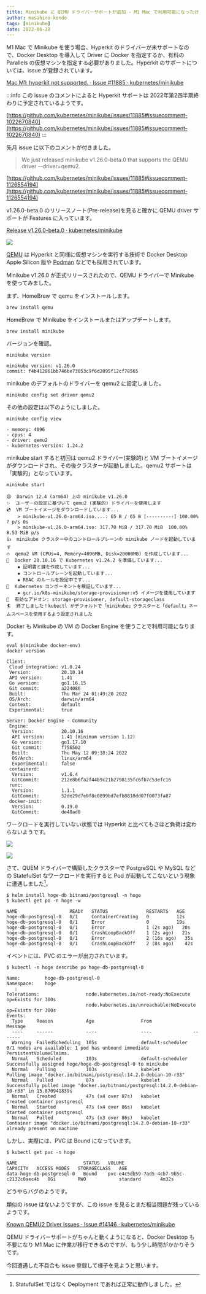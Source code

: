 ```yaml
---
title: Minikube に QEMU ドライバーサポートが追加 - M1 Mac で利用可能になったけど...
author: masahiro-kondo
tags: [minikube]
date: 2022-06-28
---
```


M1 Mac で Minikube を使う場合、Hyperkit のドライバーが未サポートなので、Docker Desktop を導入して Driver に Docker を指定するか、有料の Parallels の仮想マシンを指定する必要がありました。Hyperkit のサポートについては、issue が登録されています。

[Mac M1: hyperkit not supported. · Issue #11885 · kubernetes/minikube](https://github.com/kubernetes/minikube/issues/11885)

:::info
この issue のコメントによると Hyperkit サポートは 2022年第2四半期終わりに予定されているようです。

[https://github.com/kubernetes/minikube/issues/11885#issuecomment-1022670840](https://github.com/kubernetes/minikube/issues/11885#issuecomment-1022670840)
:::

先月 issue に以下のコメントが付きました。

> We just released minikube v1.26.0-beta.0 that supports the QEMU driver --driver=qemu2.

[https://github.com/kubernetes/minikube/issues/11885#issuecomment-1126554194](https://github.com/kubernetes/minikube/issues/11885#issuecomment-1126554194)

v1.26.0-beta.0 のリリースノート(Pre-release)を見ると確かに QEMU driver サポートが Features に入っています。

[Release v1.26.0-beta.0 · kubernetes/minikube](https://github.com/kubernetes/minikube/releases/tag/v1.26.0-beta.0)

![](https://i.gyazo.com/4273b4fc5a0e38c38f8bcbb9bdb1f9ab.png)

[QEMU](https://www.qemu.org/) は Hyperkit と同様に仮想マシンを実行する技術で Docker Desktop Apple Silicon 版や [Podman](/blogs/2022/02/23/podman-machine/) などでも採用されています。

Minikube v1.26.0 が正式リリースされたので、QEMU ドライバーで Minikube を使ってみました。

まず、HomeBrew で qemu をインストールします。

```shell
brew install qemu
```

HomeBrew で Minikube をインストールまたはアップデートします。

```shell
brew install minikube
```

バージョンを確認。

```shell
minikube version
```
```
minikube version: v1.26.0
commit: f4b412861bb746be73053c9f6d2895f12cf78565
```

minikube のデフォルトのドライバーを qemu2 に設定しました。

```shell
minikube config set driver qemu2
```

その他の設定は以下のようにしました。

```shell
minikube config view
```
```
- memory: 4096
- cpus: 4
- driver: qemu2
- kubernetes-version: 1.24.2
```

minikube start すると初回は qemu2 ドライバー(実験的)と VM ブートイメージがダウンロードされ、その後クラスターが起動しました。qemu2 サポートは「実験的」となっています。

```shell
minikube start
```
```
😄  Darwin 12.4 (arm64) 上の minikube v1.26.0
✨  ユーザーの設定に基づいて qemu2 (実験的) ドライバーを使用します
💿  VM ブートイメージをダウンロードしています...
    > minikube-v1.26.0-arm64.iso....: 65 B / 65 B [----------] 100.00% ? p/s 0s
    > minikube-v1.26.0-arm64.iso: 317.70 MiB / 317.70 MiB  100.00% 8.53 MiB p/s
👍  minikube クラスター中のコントロールプレーンの minikube ノードを起動しています
🔥  qemu2 VM (CPUs=4, Memory=4096MB, Disk=20000MB) を作成しています...
🐳  Docker 20.10.16 で Kubernetes v1.24.2 を準備しています...
    ▪ 証明書と鍵を作成しています...
    ▪ コントロールプレーンを起動しています...
    ▪ RBAC のルールを設定中です...
🔎  Kubernetes コンポーネントを検証しています...
    ▪ gcr.io/k8s-minikube/storage-provisioner:v5 イメージを使用しています
🌟  有効なアドオン: storage-provisioner, default-storageclass
🏄  終了しました！kubectl がデフォルトで「minikube」クラスターと「default」ネームスペースを使用するよう設定されました
```

Docker も Minikube の VM の Docker Engine を使うことで利用可能になります。

```shell
eval $(minikube docker-env)
docker version
```
```
Client:
 Cloud integration: v1.0.24
 Version:           20.10.14
 API version:       1.41
 Go version:        go1.16.15
 Git commit:        a224086
 Built:             Thu Mar 24 01:49:20 2022
 OS/Arch:           darwin/arm64
 Context:           default
 Experimental:      true

Server: Docker Engine - Community
 Engine:
  Version:          20.10.16
  API version:      1.41 (minimum version 1.12)
  Go version:       go1.17.10
  Git commit:       f756502
  Built:            Thu May 12 09:18:24 2022
  OS/Arch:          linux/arm64
  Experimental:     false
 containerd:
  Version:          v1.6.4
  GitCommit:        212e8b6fa2f44b9c21b2798135fc6fb7c53efc16
 runc:
  Version:          1.1.1
  GitCommit:        52de29d7e0f8c0899bd7efb8810dd07f0073fa87
 docker-init:
  Version:          0.19.0
  GitCommit:        de40ad0
```

ワークロードを実行していない状態では Hyperkit と比べてもさほど負荷は変わらないようです。

![](https://i.gyazo.com/87bba3d8d451ea6a444e730ffead91cb.png)

![](https://i.gyazo.com/4fe0279fdeab3f7b023464bcbea3950d.png)

さて、QUEM ドライバーで構築したクラスターで PostgreSQL や MySQL などの StatefulSet なワークロードを実行すると Pod が起動してこないという現象に遭遇しました[^1]。

[^1]: StatufulSet ではなく Deployment であれば正常に動作しました。

```shell
$ helm install hoge-db bitnami/postgresql -n hoge
$ kubectl get po -n hoge -w
```
```
NAME                   READY   STATUS              RESTARTS   AGE
hoge-db-postgresql-0   0/1     ContainerCreating   0          12s
hoge-db-postgresql-0   0/1     Error               0          19s
hoge-db-postgresql-0   0/1     Error               1 (2s ago)   20s
hoge-db-postgresql-0   0/1     CrashLoopBackOff    1 (2s ago)   21s
hoge-db-postgresql-0   0/1     Error               2 (16s ago)   35s
hoge-db-postgresql-0   0/1     CrashLoopBackOff    2 (8s ago)    42s
```

イベントには、PVC のエラーが出力されています。

```shell
$ kubectl -n hoge describe po hoge-db-postgresql-0
```
```
Name:         hoge-db-postgresql-0
Namespace:    hoge
   :
Tolerations:                 node.kubernetes.io/not-ready:NoExecute op=Exists for 300s
                             node.kubernetes.io/unreachable:NoExecute op=Exists for 300s
Events:
  Type     Reason            Age                 From               Message
  ----     ------            ----                ----               -------
  Warning  FailedScheduling  105s                default-scheduler  0/1 nodes are available: 1 pod has unbound immediate PersistentVolumeClaims.
  Normal   Scheduled         103s                default-scheduler  Successfully assigned hoge/hoge-db-postgresql-0 to minikube
  Normal   Pulling           103s                kubelet            Pulling image "docker.io/bitnami/postgresql:14.2.0-debian-10-r33"
  Normal   Pulled            87s                 kubelet            Successfully pulled image "docker.io/bitnami/postgresql:14.2.0-debian-10-r33" in 15.870941839s
  Normal   Created           47s (x4 over 87s)   kubelet            Created container postgresql
  Normal   Started           47s (x4 over 86s)   kubelet            Started container postgresql
  Normal   Pulled            47s (x3 over 86s)   kubelet            Container image "docker.io/bitnami/postgresql:14.2.0-debian-10-r33" already present on machine
```

しかし、実際には、PVC は Bound になっています。

```shell
$ kubectl get pvc -n hoge
```
```
NAME                        STATUS   VOLUME                                     CAPACITY   ACCESS MODES   STORAGECLASS   AGE
data-hoge-db-postgresql-0   Bound    pvc-e4c5db59-7ad5-4cb7-9b5c-c2132c0aec4b   8Gi        RWO            standard       4m32s
```

どうやらバグのようです。

類似の issue はないようですが、この issue を見るとまだ相当問題が残っているようです。

[Known QEMU2 Driver Issues · Issue #14146 · kubernetes/minikube](https://github.com/kubernetes/minikube/issues/14146)

QEMU ドライバーサポートがちゃんと動くようになると、Docker Desktop も不要になり M1 Mac に作業が移行できるのですが、もう少し時間がかかりそうです。

今回遭遇した不具合も issue 登録して様子を見ようと思います。
